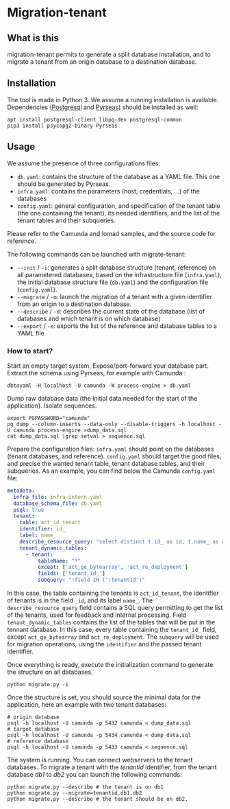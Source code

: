 # Migration-tenant

## What is this

migration-tenant permits to generate a split database installation, and to migrate a tenant from an origin database to a destination database.

## Installation
The tool is made in Python 3. We assume a running installation is available. Dependencies ([Postgresql](https://www.postgresql.org/) and [Pyrseas](https://github.com/perseas/Pyrseas)) should be installed as well:
```
apt install postgresql-client libpq-dev postgresql-common
pip3 install psycopg2-binary Pyrseas
```

## Usage
We assume the presence of three configurations files:
- `db.yaml`: contains the structure of the database as a YAML file. This one should be generated by Pyrseas.
- `infra.yaml`: contains the parameters (host, credentials, ...) of the databases
- `config.yaml`: general configuration, and specification of the tenant table (the one containing the tenant), its needed identifiers, and the list of the tenant tables and their subqueries.

Please refer to the Camunda and Iomad samples, and the source code for reference.

The following commands can be launched with migrate-tenant:
- `--init` / `-i`: generates a split database structure (tenant, reference) on all parametered databases, based on the infrastructure file (`infra.yaml`), the initial database structure file (`db.yaml`) and the configuration file (`config.yaml`). 
- `--migrate` / `-m`: launch the migration of a tenant with a given identifier from an origin to a destination database.
- `--describe` / `-d`: describes the current state of the database (list of databases and which tenant is on which database)
- `--export` / `-e`: exports the list of the reference and database tables to a YAML file

### How to start?

Start an empty target system. Expose/port-forward your database part. Extract the schema using Pyrseas, for example with Camunda :
```
dbtoyaml -H localhost -U camunda -W process-engine > db.yaml
```

Dump raw database data (the initial data needed for the start of the application). Isolate sequences.
```
export PGPASSWORD="camunda"
pg_dump --column-inserts --data-only --disable-triggers -h localhost -U camunda process-engine >dump_data.sql
cat dump_data.sql |grep setval > sequence.sql
```

Prepare the configuration files: `infra.yaml` should point on the databases (tenant databases, and reference). `config.yaml` should target the good files, and precise the wanted tenant table, tenant database tables, and their subqueries. As an example, you can find below the Camunda `config.yaml` file:
```yaml
metadata:
  infra_file: infra-intern.yaml
  database_schema_file: db.yaml
  psql: true
  tenant:
    table: act_id_tenant
    identifier: id_
    label: name_
    describe_resource_query: "select distinct t.id_ as id, t.name_ as name from act_id_tenant t join act_id_tenant_member tm on t.id_ = tm.tenant_id_"
    tenant_dynamic_tables:
      - tenant:
          tableName: "*"
          except: ['act_ge_bytearray', 'act_re_deployment']
          fields: ['tenant_id_']
          subquery: ":field IN (':tenantId')"
```          

In this case, the table containing the tenants is `act_id_tenant`, the identifier of tenants is in the field `_id`, and its label `name_`. The `describe_resource_query` field contains a SQL query permitting to get the list of the tenants, used for feedback and internal processing. 
Field `tenant_dynamic_tables` contains the list of the tables that will be put in the tennant database. In this case, every table containing the `tenant_id_` field, except `act_ge_bytearray` and `act_re_deployment`. The `subquery` will be used for migration operations, using the `identifier` and the passed tenant identifier.

Once everything is ready, execute the initialization command to generate the structure on all databases.
```
python migrate.py -i
```

Once the structure is set, you should source the minimal data for the application, here an example with two tenant databases: 
```
# origin database
psql -h localhost -U camunda -p 5432 camunda < dump_data.sql
# target database
psql -h localhost -U camunda -p 5434 camunda < dump_data.sql
# reference database
psql -h localhost -U camunda -p 5433 camunda < sequence.sql
```

The system is running. You can connect webservers to the tenant databases. To migrate a tenant with the _tenantid_ identifier, from the tenant database _db1_ to _db2_ you can launch the following commands:
```
python migrate.py --describe # the tenant is on db1
python migrate.py --migrate=tenantid,db1,db2
python migrate.py --describe # the tenant should be on db2.

```